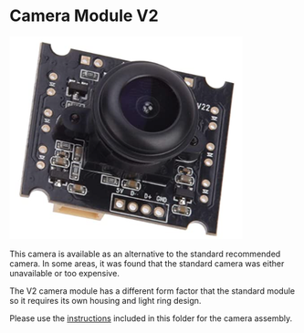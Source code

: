 # Camera Module V2

![CameraV2](CameraV2.png)

This camera is available as an alternative to the standard recommended camera.  In some areas, it was found that the standard camera was either unavailable or too expensive. 

The V2 camera module has a different form factor that the standard module so it requires its own housing and light ring design. 

Please use the [instructions](Camera%20Assembly%20V2.pdf) included in this folder for the camera assembly. 

